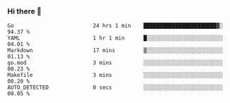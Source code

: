 ### Hi there 👋

<!--
**yeya24/yeya24** is a ✨ _special_ ✨ repository because its `README.md` (this file) appears on your GitHub profile.

Here are some ideas to get you started:

- 🔭 I’m currently working on ...
- 🌱 I’m currently learning ...
- 👯 I’m looking to collaborate on ...
- 🤔 I’m looking for help with ...
- 💬 Ask me about ...
- 📫 How to reach me: ...
- 😄 Pronouns: ...
- ⚡ Fun fact: ...
-->

<!--START_SECTION:waka-->

```text
Go                         24 hrs 1 min    ███████████████████████▓░   94.37 %
YAML                       1 hr 1 min      █░░░░░░░░░░░░░░░░░░░░░░░░   04.01 %
Markdown                   17 mins         ▒░░░░░░░░░░░░░░░░░░░░░░░░   01.13 %
go.mod                     3 mins          ░░░░░░░░░░░░░░░░░░░░░░░░░   00.23 %
Makefile                   3 mins          ░░░░░░░░░░░░░░░░░░░░░░░░░   00.20 %
AUTO_DETECTED              0 secs          ░░░░░░░░░░░░░░░░░░░░░░░░░   00.05 %
```

<!--END_SECTION:waka-->
